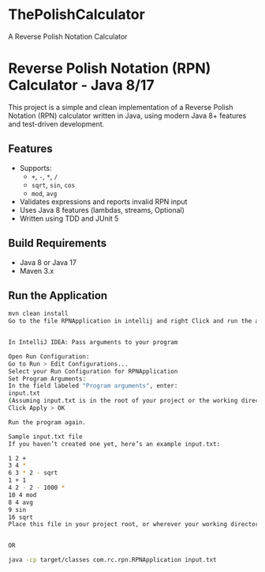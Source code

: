 # ThePolishCalculator
A Reverse Polish Notation Calculator


# Reverse Polish Notation (RPN) Calculator - Java 8/17

This project is a simple and clean implementation of a Reverse Polish Notation (RPN) calculator written in Java, using modern Java 8+ features and test-driven development.

##  Features

- Supports:
    - `+`, `-`, `*`, `/`
    - `sqrt`, `sin`, `cos`
    - `mod`, `avg`
- Validates expressions and reports invalid RPN input
- Uses Java 8 features (lambdas, streams, Optional)
- Written using TDD and JUnit 5

## Build Requirements

- Java 8 or Java 17
- Maven 3.x

## Run the Application

```bash
mvn clean install
Go to the file RPNApplication in intellij and right Click and run the application


In IntelliJ IDEA: Pass arguments to your program

Open Run Configuration:
Go to Run > Edit Configurations...
Select your Run Configuration for RPNApplication
Set Program Arguments:
In the field labeled "Program arguments", enter:
input.txt
(Assuming input.txt is in the root of your project or the working directory)
Click Apply > OK

Run the program again.

Sample input.txt file
If you haven’t created one yet, here’s an example input.txt:

1 2 +
3 4 *
6 3 * 2 - sqrt
1 + 1
4 2 - 2 - 1000 *
10 4 mod
8 4 avg
9 sin
16 sqrt
Place this file in your project root, or wherever your working directory is (shown in the run config or terminal).


OR

java -cp target/classes com.rc.rpn.RPNApplication input.txt
